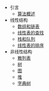 - 引言
  - [算法概述](overview.md)
- 线性结构
  - [数组和链表](数组和链表.md)
  - [线性表的查找](线性表的查找.md)
  - [栈和队列](栈和队列.md)
  - [线性表的排序](线性表的排序.md)
- 非线性结构
  - [散列表](散列表.md)
  - [树](tree.md)
  - [图](graph.md)
  - [堆](heap.md)
  - [字典树](trie.md)
